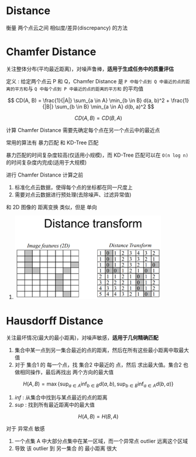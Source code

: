 # Distance

衡量 两个点云之间 相似度/差异(discrepancy) 的方法


# Chamfer Distance

关注整体分布(平均最近距离)，对噪声鲁棒，**适用于生成任务中的质量评估**

定义 : 给定两个点云 P 和 Q，Chamfer Distance 是 `P 中每个点到 Q 中最近的点的距离的平方和`与 `Q 中每个点到 P 中最近的点的距离的平方和` 的平均值

$$
CD(A, B) = \frac{1}{|A|} \sum_{a \in A} \min_{b \in B} d(a, b)^2 + \frac{1}{|B|} \sum_{b \in B} \min_{a \in A} d(b, a)^2
$$

$$CD(A, B) = CD(B, A)$$

计算 Chamfer Distance 需要先确定每个点在另一个点云中的最近点

常用的算法有 暴力匹配 和 KD-Tree 匹配

暴力匹配的时间复杂度较高(仅适用小规模)，而 KD-Tree 匹配可以在 `O(n log n)` 的时间复杂度内完成(适用于大规模)

进行 Chamfer Distance 计算之前
1. 标准化点云数据，使得每个点的坐标都在同一尺度上
2. 需要对点云数据进行预处理(去除噪声、过滤异常值)

和 2D 图像的 距离变换 类似，但是 单向
1. <img src="Pics/point001.png" width=400>


# Hausdorff Distance

关注最坏情况(最大的最小距离)，对噪声敏感，**适用于几何精确匹配**
1. 集合中某一点到另一集合最近的点的距离，然后在所有这些最小距离中取最大值
2. 对于 集合1 的 每一个点，找 集合2 中最近的 点，然后 求出最大值。集合2 也做相同操作，最后再找出 两个方向的最大值

$$
H(A, B) = \max\left\{\sup_{a \in A} \inf_{b \in B} d(a, b), \sup_{b \in B} \inf_{a \in A} d(b, a)\right\}
$$
1. $inf$ : 从集合中找到与某点最近的点的距离
2. $sup$ : 找到所有最近距离中的最大值

$$H(A, B) = H(B, A)$$

对于 异常点 敏感
1. 一个点集 A 中大部分点集中在某一区域，而一个异常点 outlier 远离这个区域
2. 导致 该 outlier 到 另一集合 的 最小距离 很大

